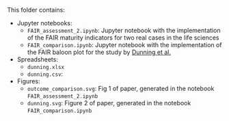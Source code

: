 This folder contains:  

- Jupyter notebooks: 
  - `FAIR_assessment_2.ipynb`: Jupyter notebook with the implementation of the FAIR maturity indicators for two real cases in the life sciences   
  - `FAIR_comparison.ipynb`: Jupyter notebook with the implementation of the FAIR baloon plot for the study by [Dunning et al.](http://www.ijdc.net/article/view/567/493)    
- Spreadsheets:
  - `dunning.xlsx`
  - `dunning.csv`: 
- Figures: 
  - `outcome_comparison.svg`: Fig 1 of paper, generated in the notebook `FAIR_assessment_2.ipynb`  
  - `dunning.svg`: Figure 2 of paper, generated in the notebook `FAIR_comparison.ipynb`
